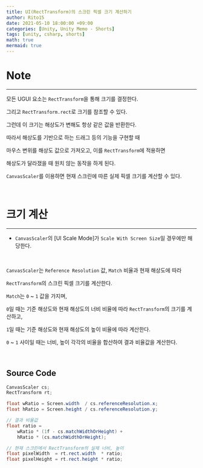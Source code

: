 ```yaml
---
title: UI(RectTransform)의 스크린 픽셀 크기 계산하기
author: Rito15
date: 2021-05-10 18:00:00 +09:00
categories: [Unity, Unity Memo - Shorts]
tags: [unity, csharp, shorts]
math: true
mermaid: true
---
```


# Note
---

모든 UGUI 요소는 `RectTransform`을 통해 크기를 결정한다.

그리고 `RectTransform.rect`로 크기를 참조할 수 있다.

그런데 이 크기는 해상도가 변해도 항상 같은 값을 반환한다.

따라서 해상도를 기반으로 하는 드래그 등의 기능을 구현할 때

마우스 변위를 해상도 값으로 가져오고, 이를 `RectTransform`에 적용하면

해상도가 달라졌을 때 원치 않는 동작을 하게 된다.

`CanvasScaler`를 이용하면 현재 스크린에 따른 실제 픽셀 크기를 계산할 수 있다.

<br>

# 크기 계산
---

- `CanvasScaler`의 [UI Scale Mode]가 `Scale With Screen Size`일 경우에만 해당한다.

<br>

`CanvasScaler`는 `Reference Resolution` 값, `Match` 비율과 현재 해상도에 따라

`RectTransform`의 스크린 픽셀 크기를 계산한다.

`Match`는 `0` ~ `1` 값을 가지며,

`0`일 때는 기준 해상도와 현재 해상도의 너비 비율에 따라 `RectTransform`의 크기를 계산하고,

`1`일 때는 기준 해상도와 현재 해상도의 높이 비율에 따라 계산한다.

`0` ~ `1` 사이일 때는 너비, 높이 각각의 비율을 합산하여 결과 비율값을 계산한다.

<br>

## **Source Code**

```cs
CanvasScaler cs;
RectTransform rt;

float wRatio = Screen.width  / cs.referenceResolution.x;
float hRatio = Screen.height / cs.referenceResolution.y;

// 결과 비율값
float ratio =
    wRatio * (1f - cs.matchWidthOrHeight) +
    hRatio * (cs.matchWidthOrHeight);

// 현재 스크린에서 RectTransform의 실제 너비, 높이
float pixelWidth  = rt.rect.width  * ratio;
float pixelHeight = rt.rect.height * ratio;
```




